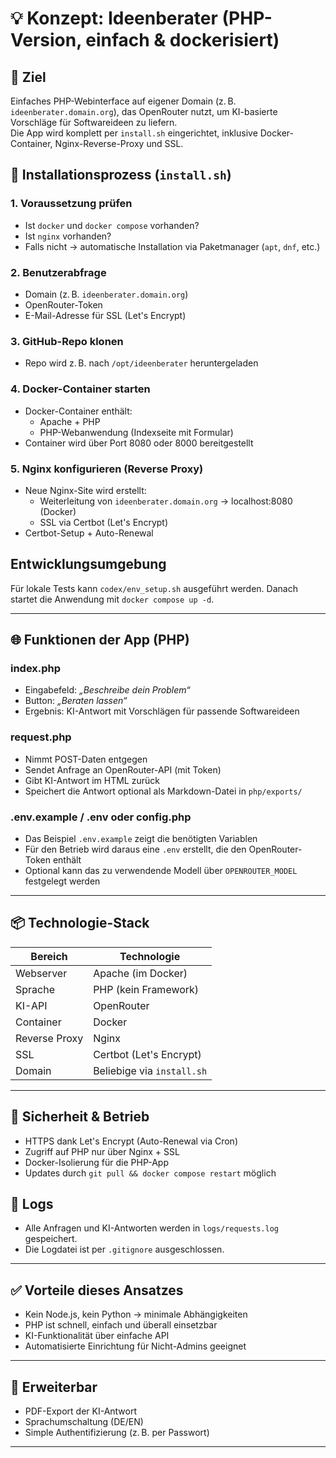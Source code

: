 # 💡 Konzept: Ideenberater (PHP-Version, einfach & dockerisiert)

## 🎯 Ziel
Einfaches PHP-Webinterface auf eigener Domain (z. B. `ideenberater.domain.org`), das OpenRouter nutzt, um KI-basierte Vorschläge für Softwareideen zu liefern.  
Die App wird komplett per `install.sh` eingerichtet, inklusive Docker-Container, Nginx-Reverse-Proxy und SSL.

## 🔁 Installationsprozess (`install.sh`)

### 1. Voraussetzung prüfen
- Ist `docker` und `docker compose` vorhanden?
- Ist `nginx` vorhanden?
- Falls nicht → automatische Installation via Paketmanager (`apt`, `dnf`, etc.)

### 2. Benutzerabfrage
- Domain (z. B. `ideenberater.domain.org`)
- OpenRouter-Token
- E-Mail-Adresse für SSL (Let's Encrypt)

### 3. GitHub-Repo klonen
- Repo wird z. B. nach `/opt/ideenberater` heruntergeladen

### 4. Docker-Container starten
- Docker-Container enthält:
  - Apache + PHP
  - PHP-Webanwendung (Indexseite mit Formular)
- Container wird über Port 8080 oder 8000 bereitgestellt

### 5. Nginx konfigurieren (Reverse Proxy)
- Neue Nginx-Site wird erstellt:
  - Weiterleitung von `ideenberater.domain.org` → localhost:8080 (Docker)
  - SSL via Certbot (Let's Encrypt)
- Certbot-Setup + Auto-Renewal
## Entwicklungsumgebung
Für lokale Tests kann `codex/env_setup.sh` ausgeführt werden. Danach startet die Anwendung mit `docker compose up -d`.


---

## 🌐 Funktionen der App (PHP)

### index.php
- Eingabefeld: *„Beschreibe dein Problem“*
- Button: *„Beraten lassen“*
- Ergebnis: KI-Antwort mit Vorschlägen für passende Softwareideen

### request.php
- Nimmt POST-Daten entgegen
- Sendet Anfrage an OpenRouter-API (mit Token)
- Gibt KI-Antwort im HTML zurück
- Speichert die Antwort optional als Markdown-Datei in `php/exports/`

### .env.example / .env oder config.php
- Das Beispiel `.env.example` zeigt die benötigten Variablen
- Für den Betrieb wird daraus eine `.env` erstellt, die den OpenRouter-Token enthält
- Optional kann das zu verwendende Modell über `OPENROUTER_MODEL` festgelegt werden

---

## 📦 Technologie-Stack

| Bereich        | Technologie         |
|----------------|---------------------|
| Webserver      | Apache (im Docker)  |
| Sprache        | PHP (kein Framework)|
| KI-API         | OpenRouter          |
| Container      | Docker              |
| Reverse Proxy  | Nginx               |
| SSL            | Certbot (Let's Encrypt) |
| Domain         | Beliebige via `install.sh` |

---

## 🔐 Sicherheit & Betrieb

- HTTPS dank Let's Encrypt (Auto-Renewal via Cron)
- Zugriff auf PHP nur über Nginx + SSL
- Docker-Isolierung für die PHP-App
- Updates durch `git pull && docker compose restart` möglich

## 📜 Logs
- Alle Anfragen und KI-Antworten werden in `logs/requests.log` gespeichert.
- Die Logdatei ist per `.gitignore` ausgeschlossen.

---

## ✅ Vorteile dieses Ansatzes

- Kein Node.js, kein Python → minimale Abhängigkeiten
- PHP ist schnell, einfach und überall einsetzbar
- KI-Funktionalität über einfache API
- Automatisierte Einrichtung für Nicht-Admins geeignet

---


## 🔧 Erweiterbar

- PDF-Export der KI-Antwort
- Sprachumschaltung (DE/EN)
- Simple Authentifizierung (z. B. per Passwort)

---
